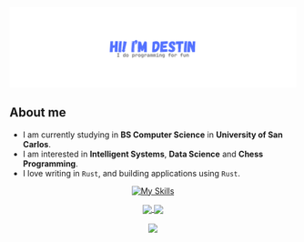 <div align="center">

  <img src="./images/banner.png">

</div>

## About me

- I am currently studying in **BS Computer Science** in **University of San Carlos**.
- I am interested in **Intelligent Systems**, **Data Science** and **Chess Programming**.
- I love writing in `Rust`, and building applications using `Rust`.

<div align="center">

[![My Skills](https://go-skill-icons.vercel.app/api/icons?i=rust,ts,js,lua,c,cpp,py,assembly,php,cs,kotlin,java)](https://skillicons.dev)

</div>
<div align="center">

</div>

<div align="center">
  <a href="https://github.com/destinecarma">
    <img height=200 align="center" src="https://github-readme-stats.vercel.app/api?username=destinecarma&text_bold=true&theme=github_dark_dimmed" />
  </a>
  <a href="https://github.com/destinecarma">
    <img height=200 align="center" src="https://github-readme-stats.vercel.app/api/top-langs?username=destinecarma&text_bold=true&layout=donut&langs_count=5&theme=github_dark_dimmed&hide=jupyter%20notebook" />
  </a>
</div>

<br>

<div align="center">
  <a href="https://komarev.com/ghpvc/?username=DestinEcarma">
    <img src="https://komarev.com/ghpvc/?username=DestinEcarma&color=blue&style=for-the-badge">
  </a>
</div>
